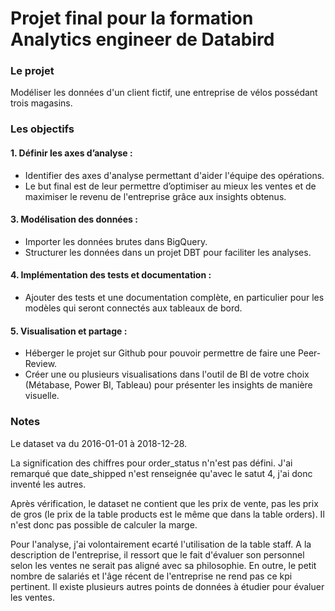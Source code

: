 # Projet final pour la formation Analytics engineer de Databird

### Le projet

Modéliser les données d'un client fictif, une entreprise de vélos possédant trois magasins.


### Les objectifs

#### 1. Définir les axes d’analyse :  
- Identifier des axes d'analyse permettant d'aider l'équipe des opérations.
- Le but final est de leur permettre d’optimiser au mieux les ventes et de
maximiser le revenu de l'entreprise grâce aux insights obtenus.

#### 3. Modélisation des données :
- Importer les données brutes dans BigQuery.
- Structurer les données dans un projet DBT pour faciliter les analyses.

#### 4. Implémentation des tests et documentation :
- Ajouter des tests et une documentation complète, en particulier pour
les modèles qui seront connectés aux tableaux de bord.

#### 5. Visualisation et partage :
- Héberger le projet sur Github pour pouvoir permettre de faire une
Peer-Review.
- Créer une ou plusieurs visualisations dans l'outil de BI de votre choix
(Métabase, Power BI, Tableau) pour présenter les insights de manière
visuelle.

### Notes

Le dataset va du 2016-01-01 à 2018-12-28.

La signification des chiffres pour order_status n'n'est pas défini. 
J'ai remarqué que date_shipped n'est renseignée qu'avec le satut 4, j'ai donc inventé les autres.

Après vérification, le dataset ne contient que les prix de vente, pas les prix de gros 
(le prix de la table products est le même que dans la table orders). 
Il n'est donc pas possible de calculer la marge.

Pour l'analyse, j'ai volontairement ecarté l'utilisation de la table staff. A la description de l'entreprise,
il ressort que le fait d'évaluer son personnel selon les ventes ne serait pas aligné avec sa philosophie.
En outre, le petit nombre de salariés et l'âge récent de l'entreprise ne rend pas ce kpi pertinent. Il existe
plusieurs autres points de données à étudier pour évaluer les ventes.